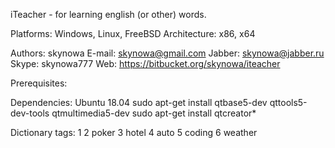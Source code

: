iTeacher - for learning english (or other) words.


Platforms:      Windows, Linux, FreeBSD
Architecture:   x86, x64

Authors:        skynowa
E-mail:         skynowa@gmail.com
Jabber:         skynowa@jabber.ru
Skype:          skynowa777
Web:            https://bitbucket.org/skynowa/iteacher


Prerequisites:


Dependencies:
    Ubuntu 18.04
        sudo apt-get install qtbase5-dev qttools5-dev-tools qtmultimedia5-dev
        sudo apt-get install qtcreator*


Dictionary tags:
    1
    2 poker
    3 hotel
    4 auto
    5 coding
    6 weather

